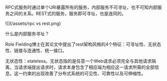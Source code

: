 RPC式服务时通过单个URI暴露所有的服务，内部服务不可寻址，也不可知内部服务之间的关系。REST式的服务，服务即可寻址，也是连同的。

![](/assets/rpc vs rest.png)

什么是内部服务寻址？

Role Fielding博士在其论文中提出了rest架构风格的4个特征：可寻址性、无状态性、链接与连通性、统一接口。

无状态性：stateless。无状态指的是任意一个Web请求必须完全与其他请求隔离，当请求端提出请求时，请求本身包含了相应端为相应这一请求所需的全部信息。这一约束的出现改善了分布式系统的可见性、可靠性以及可伸缩性。

